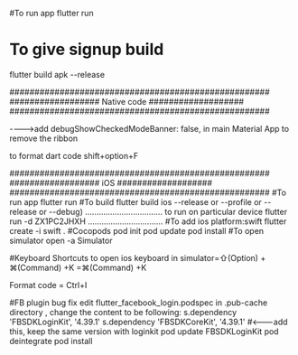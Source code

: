 #To run app
flutter run
# To give signup build
flutter build apk --release

####################################################
##################  Native code  ###################
#################################################### 


---->add debugShowCheckedModeBanner: false, in main Material App to remove the ribbon

to format dart code
shift+option+F

####################################################
##################  iOS          ###################
#################################################### 
#To run app
flutter run
#To build
flutter build ios --release
or --profile or --release or --debug)
..................................
to run on particular device 
flutter run -d ZX1PC2JHXH
.................................
#To add ios platform:swift
flutter create -i swift . 
#Cocopods
pod init
pod update
pod install
#To open simulator
open -a Simulator

#Keyboard Shortcuts
to open ios keyboard in simulator=⇧(Option) + ⌘(Command) +K
                                 =⌘(Command) +K

Format code = Ctrl+I                                 

#FB plugin bug fix
edit flutter_facebook_login.podspec in .pub-cache directory , change the content to be following:
s.dependency 'FBSDKLoginKit', '4.39.1'
s.dependency 'FBSDKCoreKit', '4.39.1' #<---add this, keep the same version with loginkit
pod update FBSDKLoginKit
pod deintegrate
pod install



